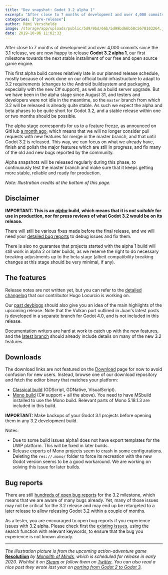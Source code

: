 ```yaml
---
title: "Dev snapshot: Godot 3.2 alpha 1"
excerpt: "After close to 7 months of development and over 4,000 commits since the 3.1 release, we are now happy to release Godot 3.2 alpha 1, our first milestone towards the next stable installment of our free and open source game engine. It brings new features such as an Android plugin/custom build system, C# support for Android, WebRTC support and WebSocket improvements, a fully reworked Visual Shader editor, ARKit and Oculus Go/Quest support and many more."
categories: ["pre-release"]
author: Rémi Verschelde
image: /storage/app/uploads/public/5d9/9bd/66b/5d99bd66b58c5678103264.jpg
date: 2019-10-06 11:02:33
---
```


After close to 7 months of development and over 4,000 commits since the 3.1 release, we are now happy to release **Godot 3.2 alpha 1**, our first milestone towards the next stable installment of our free and open source game engine.

This first alpha build comes relatively late in our planned release schedule, mostly because of work done on our official build infrastructure to adapt to 3.2 requirements (changes to the Android buildsystem and packaging, especially with the new C# support), as well as a build server upgrade. But we have been in the alpha stage since August 31, and testers and developers were not idle in the meantime, so the `master` branch from which 3.2 will be released is already quite stable. As such we expect the alpha and beta phases to be quite short for Godot 3.2, and a stable release within one or two months should be possible.

The alpha stage corresponds for us to a feature freeze, as announced on GitHub [a month ago](https://github.com/godotengine/godot/issues/31592), which means that we will no longer consider pull requests with new features for merge in the master branch, and that until Godot 3.2 is released. This way, we can focus on what we already have, finish and polish the major features which are still in progress, and fix many of the old and new bugs reported by the community.

Alpha snapshots will be released regularly during this phase, to continuously test the master branch and make sure that it keeps getting more stable, reliable and ready for production.

*Note: Illustration credits at the bottom of this page.*

## Disclaimer

**IMPORTANT: This is an *[alpha](https://en.wikipedia.org/wiki/Software_release_life_cycle#Alpha)* build, which means that it is *not suitable* for use in production, nor for press reviews of what Godot 3.2 would be on its release.**

There will still be various fixes made before the final release, and we will need your [detailed bug reports](https://github.com/godotengine/godot/issues) to debug issues and fix them.

There is also no guarantee that projects started with the alpha 1 build will still work in alpha 2 or later builds, as we reserve the right to do necessary breaking adjustments up to the beta stage (albeit compatibility breaking changes at this stage should be very minimal, if any).

## The features

Release notes are not written yet, but you can refer to the [detailed changelog](https://gist.github.com/Calinou/49aefe52ce8f67ffa3f743932123d14f) that our contributor Hugo Locurcio is working on.

Our [past devblogs](https://godotengine.org/devblog) should also give you an idea of the main highlights of the upcoming release. Note that the Vulkan port outlined in Juan's latest posts is developed in a separate branch for Godot 4.0, and is not included in this release.

Documentation writers are hard at work to catch up with the new features, and the [latest branch](http://docs.godotengine.org/en/latest/) should already include details on many of the new 3.2 features.

## Downloads

The download links are not featured on the [Download](/download) page for now to avoid confusion for new users. Instead, browse one of our download repository and fetch the editor binary that matches your platform:

- [Classical build](https://downloads.tuxfamily.org/godotengine/3.2/alpha1/) (GDScript, GDNative, VisualScript).
- [Mono build](https://downloads.tuxfamily.org/godotengine/3.2/alpha1/mono/) (C# support + all the above). You need to have MSbuild installed to use the Mono build. Relevant parts of Mono 5.18.1.3 are included in this build.

**IMPORTANT:** Make backups of your Godot 3.1 projects before opening them in any 3.2 development build.

Notes:

- Due to some build issues alpha1 does not have export templates for the UWP platform. This will be fixed in later builds.
- Release exports of Mono projects seem to crash in some configurations. Deleting the `res://.mono/` folder to force its recreation with the new Godot version seems to be a good workaround. We are working on solving this issue for later builds.

## Bug reports

There are still [hundreds of open bug reports](https://github.com/godotengine/godot/issues?utf8=%E2%9C%93&q=is%3Aopen+is%3Aissue+milestone%3A3.2+label%3Abug+) for the 3.2 milestone, which means that we are aware of many bugs already. Yet, many of those issues may not be critical for the 3.2 release and may end up be retargeted to a later release to allow releasing Godot 3.2 within a couple of months.

As a tester, you are encouraged to open bug reports if you experience issues with 3.2 alpha. Please check first the [existing issues](https://github.com/godotengine/godot/issues), using the search function with relevant keywords, to ensure that the bug you experience is not known already.

-----

*The illustration picture is from the upcoming action-adventure game* **[Resolutiion](https://resolutiion.monolithofminds.com/)** *by [Monolith of Minds](https://twitter.com/monolithofminds), which is scheduled for release in early 2020. Wishlist it on [Steam](https://store.steampowered.com/app/975150/Resolutiion/) or follow them on [Twitter](https://twitter.com/monolithofminds). You can also read a nice post they wrote last year on [porting from Godot 2 to Godot 3](https://steemit.com/games/@cloudif/crash-replace-repeat-porting-resolutiion-to-godot-3).*
